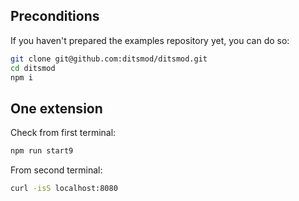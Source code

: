 ## Preconditions

If you haven't prepared the examples repository yet, you can do so:

```bash
git clone git@github.com:ditsmod/ditsmod.git
cd ditsmod
npm i
```

## One extension

Check from first terminal:

```bash
npm run start9
```

From second terminal:

```bash
curl -isS localhost:8080
```
